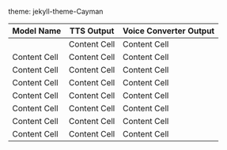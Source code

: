 theme: jekyll-theme-Cayman

| Model Name    | TTS Output    | Voice Converter Output  | 
| ------------- | ------------- | -------------           |
|   | Content Cell  | Content Cell            |
| Content Cell  | Content Cell  | Content Cell            |
| Content Cell  | Content Cell  | Content Cell            |
| Content Cell  | Content Cell  | Content Cell            |
| Content Cell  | Content Cell  | Content Cell            |
| Content Cell  | Content Cell  | Content Cell            |
| Content Cell  | Content Cell  | Content Cell            |
| Content Cell  | Content Cell  | Content Cell            |
